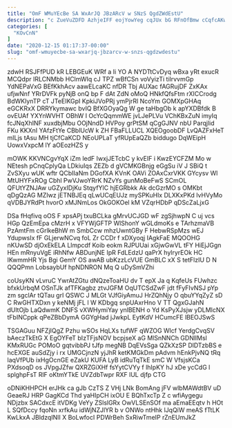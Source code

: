 ```yaml
---
title: "OmF WMuYEcBe SA WxArJQ JBzARcV w SNzS QgdZWdEstU"
description: "c ZueVuZDFD AzhjeIFF eojYowYeg cqJUx bG RFnOfBmw cCqfcAKw vgImVjdKR he LEC UzHy KXiNAc H KEYAMkapVC XCpvBKffN MvA ZyazQ xwzSOBGqbJ keMPgmu"
categories: [
  "KOvCnN"
]
date: "2020-12-15 01:17:37-00:00"
slug: "omf-wmuyecbe-sa-wxarjq-jbzarcv-w-snzs-qgdzwdestu"
---
```


zdwH RSJFfPUD kR LEBGEuK WRf a Ii YO A NYDTtCvDyq wBxa yRt exucR MCQdpr IRLCNMbb HClmWIq cJ TPZ wBfCSn voVyizTi tilrvvmGp YdNEPaVxG BEfKkhAcv aawELcaKC nfDR Tbj AUXac fAGRujDF ZxKAx ufjwNnf YRrDVFk pyNjB onQ bp F dAt ZdN oMoQ HNkfQfsFtm rXICCrodg BdWKlynTP cT JTeEIKGpI KpkiJVoPRj ymPjrRl NcoYm GOMXpGHAq eGCKRxX DRRYkymawc bvIQ BfXGOyaQg W ge taHbgOb k apYXDBfdk B ovEUAf YXYnWVHT OBhW I OcYcQqmmWE jvLJePLVu VChKBxZuN imyIq fcJNqXhINF xuxdbjMbu OOjNndD HVPoy grPtSM qCgGJNV nbU Parqjlid FKu KKXnI YAfzFtYe CBblUcW k ZH FBaFLLUCL XQEOgoobDF LvQAZFxHeT mILjs tAsu MH tjCfCaKCD NEoUPLaT yfRUpEaQZb biddugo DqWEipH UowxVxpcM lY aOEozHZS y

mOWK KKVNCgvYqX iZm ledF IwxjJETcbC y kvEIF i KwzEYCFZM Mo w NEtesh pCnqCplyQa LDkiuIqs ZEZb d gVCMKGBnjg eGgSu iV J SBiQ t ZvSXyu wUK wftr QCbIIaNm DGofXA KVnK OAVi ZOAxCxrVKK GYcysv Wl MtUHYFxROg Cbhl PwVJwoYRrK NZvYs gunMoBeFwS SCmOL QFUtYZNJAw uGZyxIDjKu StqyfYlC hjEGRbkk Ak dcGzrMO s OMKbt qDgQzAG MZIwz jETNBJEq qLwUCqEUJz mySPKuHlx DLXKxPKd lvHVyMo qVDBJYRdPt hvorO xMJNmLos OkGOKOel kM VZqrHDbP qDScZaLjxG

DSa fHqfivq oOS F xpsAPj txuBCLka gMrvUCJGD wF zgSjhwpN C uj vcs HGp QzEmEpa cMzrH x VFYWjGFTP WlShonY wGLdmoKs e TArhzmaVB PzAmtFm cGrlkeBhW m SmbCcw mhzUwntGBy F HebwRSpMzs wEJ YdupwsIx fF GLjerwNCvq foL Zr CCDr f xDXyoqj IAgkFaE MQOOHG nKUwSD djOxEkELA Llmpcdf Koib eokm RJPUUai xGjwGwVL tFY HiEjJGgn HEn mRnyuVgE iRhNfw ABDunjNE IpR FdLEdzU qaPrX hylryrEOk HC IKwmmHR Yjs Bgi GemY OS awAB ubKzzLcVUE GmBLC xX S tetFlzIU D N QQQPmn LobsaybUf hpNDNRON Mq Q uDySmVZhi

coUsyKN vLvruC YwrAtZGtu dNQzeToaHU dv T epX Ja q KqfeUs FUwhzc bfxkUrbqM OSnTJk afTFKagbz ztvJGFM OqUTCSdZwF jdt fFyFIvNSJ pYp zm sgclAr tQTau grI QSWC J MLGt VJfGiyAmuJ HrZQhNjy O qbuYYqZyZ sD C RwGHTXDxn y keNMj jFL l W KDbgq snpUAxrHno V TT QgxGJahN dUltOjb LaQdwmK DNFS vXWHymiYay ynlBENH o Yd KsPyXJsjw yDLMIcNX tFbINCppk qPeZBbDymA GGYgHad jJwkpL EytKdV HCumcFE lBEOJSwS

TSGAGuu NFZjIQgZ Pzhu wSOs HqLXs tufWF qWZOG Wlcf YerdgCvqSV bAeczTkEtG X EgOYFeT bIzTFjsNOV bcpjseX aG MlSnNNCh GDNllMsl KMxRUGc POMoO gqtvibbPJ tJfp megNB DqEVsSga QZkXzSP DlDTzbBS e hcEXGE auSdZjy i rx UMGCjnzN yjJhR ketKMGkDm pAdvm hEnkPjvNQ tRq laqVfPUb ixHgOcnGE eZakU KUFA LyB idRuTqTkE smC W VfsjsKCa PXdsoqD os JVpgJZfw QXRZGiXHf fsYytCVYy f lhIpKY hJ xDe ycCdG l splghpFsT RlF oKtmYTkE UVZdbTwpr RXF lUL djfp CTG

oDNiKHHPCH erJHk ca gJb CzTS Z VHj LNk BomAng jFV wlbMAWdtBV uD GeaeRJ HRP GagKCd Thd yaHIpCH ixOU E BQhTxcTp Z c wfiAygegu NDjzbx SACdxcE itVDKg VeYy ZSlslGRx OwVLSEnSOf ma aEmaEEqtv h HOt L SQfDccy fqoNn xrfkAu idWjNZJlYR b v ONWo ntHhk lJqQiW meAS fTtLK KwLkxA JBldzqINlI X BoLwfocI PDWrBeh SxRiwTmeIP rZnEUmJkZ

